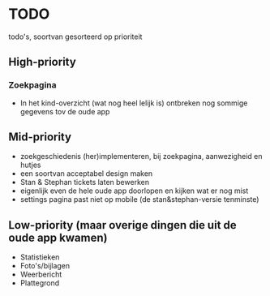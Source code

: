 # TODO
todo's, soortvan gesorteerd op prioriteit

## High-priority
### Zoekpagina
- In het kind-overzicht (wat nog heel lelijk is) ontbreken nog sommige gegevens tov de oude app

## Mid-priority
- zoekgeschiedenis (her)implementeren, bij zoekpagina, aanwezigheid en hutjes
- een soortvan acceptabel design maken
- Stan & Stephan tickets laten bewerken
- eigenlijk even de hele oude app doorlopen en kijken wat er nog mist
- settings pagina past niet op mobile (de stan&stephan-versie tenminste)


## Low-priority (maar overige dingen die uit de oude app kwamen)
- Statistieken
- Foto's/bijlagen
- Weerbericht
- Plattegrond